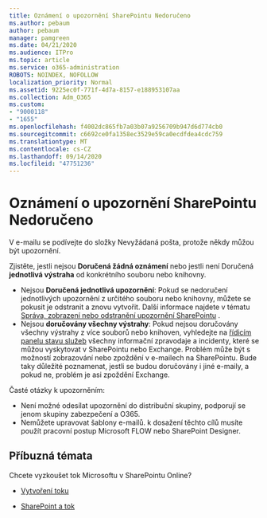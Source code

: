 ```yaml
---
title: Oznámení o upozornění SharePointu Nedoručeno
ms.author: pebaum
author: pebaum
manager: pamgreen
ms.date: 04/21/2020
ms.audience: ITPro
ms.topic: article
ms.service: o365-administration
ROBOTS: NOINDEX, NOFOLLOW
localization_priority: Normal
ms.assetid: 9225ec0f-771f-4d7a-8157-e188953107aa
ms.collection: Adm_O365
ms.custom:
- "9000118"
- "1655"
ms.openlocfilehash: f4002dc865fb7a03b07a9256709b947d6d774cb0
ms.sourcegitcommit: c6692ce0fa1358ec3529e59ca0ecdfdea4cdc759
ms.translationtype: MT
ms.contentlocale: cs-CZ
ms.lasthandoff: 09/14/2020
ms.locfileid: "47751236"
---
```

# <a name="sharepoint-alert-notifications-not-delivered"></a>Oznámení o upozornění SharePointu Nedoručeno

V e-mailu se podívejte do složky Nevyžádaná pošta, protože někdy můžou být upozornění.

Zjistěte, jestli nejsou **Doručená žádná oznámení** nebo jestli není Doručená **jednotlivá výstraha** od konkrétního souboru nebo knihovny.

- Nejsou **Doručená jednotlivá upozornění**: Pokud se nedoručení jednotlivých upozornění z určitého souboru nebo knihovny, můžete se pokusit je odstranit a znovu vytvořit. Další informace najdete v tématu [Správa, zobrazení nebo odstranění upozornění SharePointu](https://support.office.com/article/manage-view-or-delete-sharepoint-alerts-99dfb19c-9a90-4a8c-aba1-aa8c8afb0de2) .
- Nejsou **doručovány všechny výstrahy**: Pokud nejsou doručovány všechny výstrahy z více souborů nebo knihoven, vyhledejte na [řídicím panelu stavu služeb](https://admin.microsoft.com/AdminPortal/Home#/servicehealth) všechny informační zpravodaje a incidenty, které se můžou vyskytovat v SharePointu nebo Exchange. Problém může být s možností zobrazování nebo zpoždění v e-mailech na SharePointu. Bude taky důležité poznamenat, jestli se budou doručovány i jiné e-maily, a pokud ne, problém je asi zpoždění Exchange.

Časté otázky k upozorněním:

- Není možné odesílat upozornění do distribuční skupiny, podporují se jenom skupiny zabezpečení a O365.
- Nemůžete upravovat šablony e-mailů. k dosažení těchto cílů musíte použít pracovní postup Microsoft FLOW nebo SharePoint Designer.

## <a name="related-topics"></a>Příbuzná témata

Chcete vyzkoušet tok Microsoftu v SharePointu Online?

- [Vytvoření toku](https://support.office.com/article/a9c3e03b-0654-46af-a254-20252e580d01)

- [SharePoint a tok](https://flow.microsoft.com//blog/sharepoint-and-flow/)
